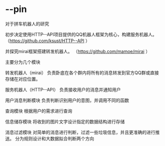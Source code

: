 # --pin
对于拼车机器人的研究

初步决定使用HTTP--API项目提供的QQ机器人框架为核心，构建服务机器人。
（https://github.com/ksust/HTTP--API ）

并探究mirai框架搭建转发机器人。
（https://github.com/mamoe/mirai ）

主要分为几个模块

转发机器人（mirai）
  负责卧底在各个群内将所有的消息转发到官方QQ群或直接存储在对应位置。

服务机器人（HTTP--API）
  负责接收用户的消息并通知用户

用户消息判断模块
  负责判断识别用户的意图，并调用不同的函数

查询模块
  根据用户的需求进行查询

信息储存模块
  将收到的图片文字设计指定的数据结构进行存储
  
消息过滤模块
  对简单的消息进行判断，过滤一些垃圾信息，并且更准确的进行推送。
    分为规则设计和大数据拟合判断两个方向
